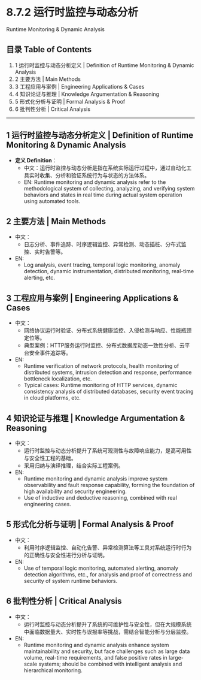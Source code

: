 # 8.7.2 运行时监控与动态分析

Runtime Monitoring & Dynamic Analysis

## 目录 Table of Contents

1. 1 运行时监控与动态分析定义 | Definition of Runtime Monitoring & Dynamic Analysis
2. 2 主要方法 | Main Methods
3. 3 工程应用与案例 | Engineering Applications & Cases
4. 4 知识论证与推理 | Knowledge Argumentation & Reasoning
5. 5 形式化分析与证明 | Formal Analysis & Proof
6. 6 批判性分析 | Critical Analysis

---

## 1 运行时监控与动态分析定义 | Definition of Runtime Monitoring & Dynamic Analysis

- **定义 Definition**：
  - 中文：运行时监控与动态分析是指在系统实际运行过程中，通过自动化工具实时收集、分析和验证系统行为与状态的方法体系。
  - EN: Runtime monitoring and dynamic analysis refer to the methodological system of collecting, analyzing, and verifying system behaviors and states in real time during actual system operation using automated tools.

## 2 主要方法 | Main Methods

- 中文：
  - 日志分析、事件追踪、时序逻辑监控、异常检测、动态插桩、分布式监控、实时告警等。
- EN:
  - Log analysis, event tracing, temporal logic monitoring, anomaly detection, dynamic instrumentation, distributed monitoring, real-time alerting, etc.

## 3 工程应用与案例 | Engineering Applications & Cases

- 中文：
  - 网络协议运行时验证、分布式系统健康监控、入侵检测与响应、性能瓶颈定位等。
  - 典型案例：HTTP服务运行时监控、分布式数据库动态一致性分析、云平台安全事件追踪等。
- EN:
  - Runtime verification of network protocols, health monitoring of distributed systems, intrusion detection and response, performance bottleneck localization, etc.
  - Typical cases: Runtime monitoring of HTTP services, dynamic consistency analysis of distributed databases, security event tracing in cloud platforms, etc.

## 4 知识论证与推理 | Knowledge Argumentation & Reasoning

- 中文：
  - 运行时监控与动态分析提升了系统可观测性与故障响应能力，是高可用性与安全性工程的基础。
  - 采用归纳与演绎推理，结合实际工程案例。
- EN:
  - Runtime monitoring and dynamic analysis improve system observability and fault response capability, forming the foundation of high availability and security engineering.
  - Use of inductive and deductive reasoning, combined with real engineering cases.

## 5 形式化分析与证明 | Formal Analysis & Proof

- 中文：
  - 利用时序逻辑监控、自动化告警、异常检测算法等工具对系统运行时行为的正确性与安全性进行分析与证明。
- EN:
  - Use of temporal logic monitoring, automated alerting, anomaly detection algorithms, etc., for analysis and proof of correctness and security of system runtime behaviors.

## 6 批判性分析 | Critical Analysis

- 中文：
  - 运行时监控与动态分析提升了系统的可维护性与安全性，但在大规模系统中面临数据量大、实时性与误报率等挑战，需结合智能分析与分层监控。
- EN:
  - Runtime monitoring and dynamic analysis enhance system maintainability and security, but face challenges such as large data volume, real-time requirements, and false positive rates in large-scale systems; should be combined with intelligent analysis and hierarchical monitoring.
